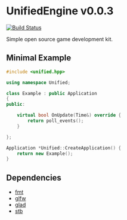 # UnifiedEngine v0.0.3
[![Build Status](https://travis-ci.org/UnifiedEngine/UnifiedEngine.svg?branch=stabilization)](https://travis-ci.org/UnifiedEngine/UnifiedEngine.svg?branch=stabilization)

Simple open source game development kit.

## Minimal Example
```cpp
#include <unified.hpp>

using namespace Unified;

class Example : public Application
{
public:

    virtual bool OnUpdate(Time&) override {
        return poll_events();
    }

};

Application *Unified::CreateApplication() {
    return new Example();
}
```

## Dependencies
* [fmt](https://github.com/fmtlib/fmt)
* [glfw](https://github.com/glfw/glfw)
* [glad](https://glad.dav1d.de)
* [stb](https://github.com/nothings/stb)
